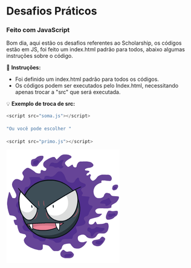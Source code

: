 # Desafios Práticos
### Feito com JavaScript
<p>
Bom dia, aqui estão os desafios referentes ao Scholarship, os códigos estão em JS, foi feito um index.html padrão para todos, abaixo algumas instruções sobre o código.

📌 **Instruções:**  
- Foi definido um index.html padrão para todos os códigos.
- Os códigos podem ser executados pelo Index.html, necessitando apenas trocar a "src" que será executada.

💡 **Exemplo de troca de src:** 
```javascript
<script src="soma.js"></script>

"Ou você pode escolher "

<script src="primo.js"></script>

```

<img src="https://raw.githubusercontent.com/Naramsim/PokemonSpritesScraper/master/img/global_link.png">
 